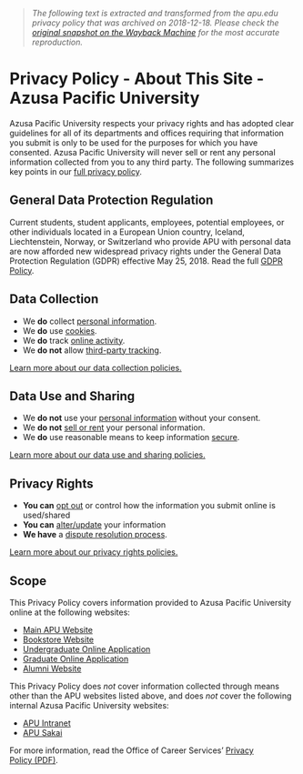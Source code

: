 > *The following text is extracted and transformed from the apu.edu privacy policy that was archived on 2018-12-18. Please check the [original snapshot on the Wayback Machine](https://web.archive.org/web/20181218091026id_/https%3A//www.apu.edu/about/site/privacy) for the most accurate reproduction.*

# Privacy Policy - About This Site - Azusa Pacific University

Azusa Pacific University respects your privacy rights and has adopted clear guidelines for all of its departments and offices requiring that information you submit is only to be used for the purposes for which you have consented. Azusa Pacific University will never sell or rent any personal information collected from you to any third party. The following summarizes key points in our [full privacy policy](https://web.archive.org/about/site/privacy/full/).

## General Data Protection Regulation

Current students, student applicants, employees, potential employees, or other individuals located in a European Union country, Iceland, Liechtenstein, Norway, or Switzerland who provide APU with personal data are now afforded new widespread privacy rights under the General Data Protection Regulation (GDPR) effective May 25, 2018. Read the full [GDPR Policy](https://web.archive.org/about/site/privacy/full/#generaldataprotectionregulation).

## Data Collection

  * We **do** collect [personal information](https://web.archive.org/about/site/privacy/glossary/#personalinfo).
  * We **do** use [cookies](https://web.archive.org/about/site/privacy/glossary/#cookies).
  * We **do** track [online activity](https://web.archive.org/about/site/privacy/glossary/#onlineactivity).
  * We **do not** allow [third-party tracking](https://web.archive.org/about/site/privacy/glossary/#thirdparty).



[Learn more about our data collection policies.](https://web.archive.org/about/site/privacy/full/#howdoesazusapacificuniversitycollectandusemypersonalinformation)

## Data Use and Sharing

  * We **do not** use your [personal information](https://web.archive.org/about/site/privacy/glossary/#personalinfo) without your consent.
  * We **do not** [sell or rent](https://web.archive.org/about/site/privacy/glossary/#sharing) your personal information.
  * We **do** use reasonable means to keep information [secure](https://web.archive.org/about/site/privacy/glossary/#security).



[Learn more about our data use and sharing policies.](https://web.archive.org/about/site/privacy/full/#doesazusapacificuniversityusepersonalinformation)

## Privacy Rights

  * **You can** [opt out](https://web.archive.org/about/site/privacy/glossary/#limitusage) or control how the information you submit online is used/shared
  * **You can** [alter/update](https://web.archive.org/about/site/privacy/full/#canialterupdatemyinformation) your information
  * **We have** a [dispute resolution process](https://web.archive.org/about/site/privacy/glossary/#disputeresolution).



[Learn more about our privacy rights policies.](https://web.archive.org/about/site/privacy/full/#doihavechoicesregardinghowmyinformationisused)

## Scope

This Privacy Policy covers information provided to Azusa Pacific University online at the following websites: 

  * [Main APU Website](https://web.archive.org/)
  * [Bookstore Website](http://www.bookstore.apu.edu/)
  * [Undergraduate Online Application](https://www.apuadmissions.org/apply/)
  * [Graduate Online Application](https://web.archive.org/graduateprofessionalcenter/apply/)
  * [Alumni Website](https://web.archive.org/alumni/)



This Privacy Policy does _not_ cover information collected through means other than the APU websites listed above, and does _not_ cover the following internal Azusa Pacific University websites:

  * [APU Intranet](http://home.apu.edu/)
  * [APU Sakai](http://sakai.apu.edu/)



For more information, read the Office of Career Services’ [Privacy Policy (PDF)](https://www.apu.edu/live_data/files/157/privacy_policy.pdf).
